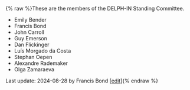 {% raw %}These are the members of the DELPH-IN Standing Committee.

- Emily Bender
- Francis Bond
- John Carroll
- Guy Emerson
- Dan Flickinger
- Luís Morgado da Costa
- Stephan Oepen
- Alexandre Rademaker
- Olga Zamaraeva

Last update: 2024-08-28 by Francis Bond [[edit](https://github.com/delph-in/docs/wiki/StandingCommitteeGroup/_edit)]{% endraw %}